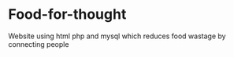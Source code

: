 # Food-for-thought
Website using html 
php and mysql which reduces food wastage by connecting people
